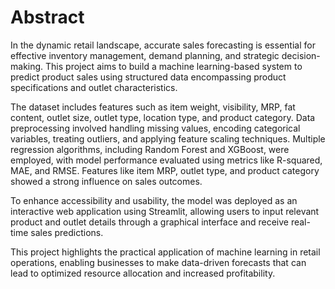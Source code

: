 # Abstract

In the dynamic retail landscape, accurate sales forecasting is essential for effective inventory management, demand planning, and strategic decision-making. This project aims to build a machine learning-based system to predict product sales using structured data encompassing product specifications and outlet characteristics.

The dataset includes features such as item weight, visibility, MRP, fat content, outlet size, outlet type, location type, and product category. Data preprocessing involved handling missing values, encoding categorical variables, treating outliers, and applying feature scaling techniques. Multiple regression algorithms, including Random Forest and XGBoost, were employed, with model performance evaluated using metrics like R-squared, MAE, and RMSE. Features like item MRP, outlet type, and product category showed a strong influence on sales outcomes.

To enhance accessibility and usability, the model was deployed as an interactive web application using Streamlit, allowing users to input relevant product and outlet details through a graphical interface and receive real-time sales predictions.

This project highlights the practical application of machine learning in retail operations, enabling businesses to make data-driven forecasts that can lead to optimized resource allocation and increased profitability.
